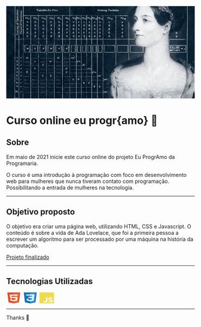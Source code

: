 <img src="img/adaTabela.png" alt="Pintura de Ada ao lado de uma tabela com algoritimos.">

# Curso online eu progr{amo} 💜

## Sobre

Em maio de 2021 inicie este curso online do projeto Eu ProgrAmo da Programaria.

O curso é uma introdução à programação com foco em desenvolvimento web para mulheres que nunca tiveram contato com programação. Possibilitando a entrada de mulheres na tecnologia.

___

## Objetivo proposto

O objetivo era criar uma página web, utilizando HTML, CSS e Javascript. O conteúdo é sobre a vida de Ada Lovelace, que foi a primeira pessoa a escrever um algoritmo para ser processado por uma máquina na história da computação.

[Projeto finalizado](https://verticallazygeneric.thaiaprado.repl.co/)
___

## Tecnologias Utilizadas

<img align="center" alt="HTML" height="30" width="40" src="https://raw.githubusercontent.com/devicons/devicon/master/icons/html5/html5-original.svg">

<img align="center" alt="CSS" height="30" width="40" src="https://raw.githubusercontent.com/devicons/devicon/master/icons/css3/css3-original.svg">

<img align="center" alt="Js" height="30" width="40" src="https://raw.githubusercontent.com/devicons/devicon/master/icons/javascript/javascript-plain.svg">

___

Thanks 🖤